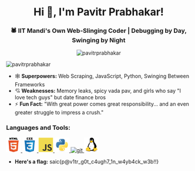 <h1 align="center">Hi 👋, I'm Pavitr Prabhakar!</h1>
<h3 align="center">🕷️ IIT Mandi's Own Web-Slinging Coder | Debugging by Day, Swinging by Night</h3>

<p align="center">
  <img src="https://github-readme-stats.vercel.app/api?username=pavitrprabhakar&show_icons=true&locale=en" alt="pavitrprabhakar" />
</p>

<p align="left"> <img src="https://komarev.com/ghpvc/?username=pavitrprabhakar&label=Profile%20views&color=0e75b6&style=flat" alt="pavitrprabhakar" /> </p>


- 🕸️ **Superpowers:** Web Scraping, JavaScript, Python, Swinging Between Frameworks
- 💘 **Weaknesses:** Memory leaks, spicy vada pav, and girls who say "I love tech guys" but date finance bros
- ⚡ **Fun Fact:** "With great power comes great responsibility... and an even greater struggle to impress a crush."

<h3 align="left">Languages and Tools:</h3>
<p align="left"> 
<a href="https://www.w3.org/html/" target="_blank" rel="noreferrer"> <img src="https://raw.githubusercontent.com/devicons/devicon/master/icons/html5/html5-original-wordmark.svg" alt="html5" width="40" height="40"/> </a>
<a href="https://developer.mozilla.org/en-US/docs/Web/CSS" target="_blank" rel="noreferrer"> <img src="https://raw.githubusercontent.com/devicons/devicon/master/icons/css3/css3-original-wordmark.svg" alt="css3" width="40" height="40"/> </a>
<a href="https://developer.mozilla.org/en-US/docs/Web/JavaScript" target="_blank" rel="noreferrer"> <img src="https://raw.githubusercontent.com/devicons/devicon/master/icons/javascript/javascript-original.svg" alt="javascript" width="40" height="40"/> </a>
<a href="https://www.python.org" target="_blank" rel="noreferrer"> <img src="https://raw.githubusercontent.com/devicons/devicon/master/icons/python/python-original.svg" alt="python" width="40" height="40"/> </a>
<a href="https://git-scm.com/" target="_blank" rel="noreferrer"> <img src="https://www.vectorlogo.zone/logos/git-scm/git-scm-icon.svg" alt="git" width="40" height="40"/> </a>
<a href="https://www.linux.org/" target="_blank" rel="noreferrer"> <img src="https://raw.githubusercontent.com/devicons/devicon/master/icons/linux/linux-original.svg" alt="linux" width="40" height="40"/> </a>
</p>

- **Here's a flag:** saic{p@v1tr_g0t_c4ugh7_1n_w4yb4ck_w3b!!}


